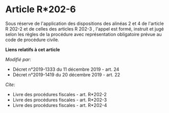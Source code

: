 # Article R*202-6

Sous réserve de l'application des dispositions des alinéas 2 et 4 de l'article R 202-2 et de celles des articles R 202-3 ,
l'appel est formé, instruit et jugé selon les règles de la procédure avec représentation obligatoire prévue au code de
procédure civile.

**Liens relatifs à cet article**

_Modifié par_:

  - Décret n°2019-1333 du 11 décembre 2019 - art. 24
  - Décret n°2019-1419 du 20 décembre 2019 - art. 22

_Cite_:

  - Livre des procédures fiscales - art. R*202-2
  - Livre des procédures fiscales - art. R*202-3
  - Livre des procédures fiscales - art. R*202-4
